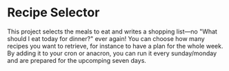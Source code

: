 # Recipe Selector #
This project selects the meals to eat and writes a shopping list—no "What should I eat today for dinner?" ever again! You can choose how many recipes you want to retrieve, for instance to have a plan for the whole week. By adding it to your cron or anacron, you can run it every sunday/monday and are prepared for the upcomping seven days.
